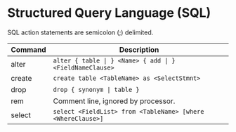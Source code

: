 # Structured Query Language (SQL)

SQL action statements are semicolon (;) delimited.

| Command | Description |  
| --- | --- |  
| alter | `alter { table \| } <Name> { add \| } <FieldNameClause>` |  
| create | `create table <TableName> as <SelectStmnt>` |  
| drop | `drop { synonym \| table }` |  
| rem | Comment line, ignored by processor. |
| select | `select <FieldList> from <TableName> [where <WhereClause>] ` |  

